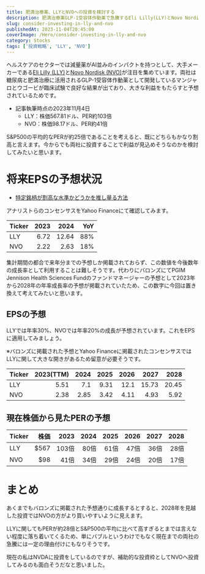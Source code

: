 ```yaml
---
title: 肥満治療薬、LLYとNVOへの投資を検討する
description: 肥満治療薬GLP-1受容体作動薬で急騰するEli Lilly(LLY)とNovo Nordisk(NVO)への投資を検討。アナリスト予想を基に2028年までのPER推移を計算。LLYは28倍、NVOは17倍まで改善し現在の高バリュエーションに一定の理由を証明。
slug: consider-investing-in-lly-and-nvo
publishedAt: 2023-11-04T20:45:00
coverImage: /Hero/consider-investing-in-lly-and-nvo
category: Stocks
tags: ['投資戦略', 'LLY', 'NVO']
---
```


ヘルスケアのセクターでは減量薬がAI並みのインパクトを持つとして、大手メーカーである[Eli Lilly (LLY)](https://www.bloomberg.co.jp/quote/LLY:US)と[Novo Nordisk (NVO)](https://www.bloomberg.co.jp/quote/NVO:US)が注目を集めています。両社は糖尿病と肥満治療に活用されるGLP-1受容体作動薬として開発しているマンジャロとウゴービが臨床試験で良好な結果が出ており、大きな利益をもたらすと予想されているためです。

- 記事執筆時点の2023年11月4日
  - LLY：株価567.81ドル、PER約103倍
  - NVO：株価98.17ドル、PER約41倍

S&P500の平均的なPERが約25倍であることを考えると、既にどちらもかなり割高と言えます。今からでも両社に投資することで利益が見込めそうなのかを検討してみたいと思います。

# 将来EPSの予想状況

- [特定銘柄が割高な水準かどうかを推し量る方法](./is-the-stock-price-overvalued)

アナリストらのコンセンサスをYahoo Financeにて確認してみます。

| Ticker | 2023 |  2024 | YoY |
| ------ | ---: | ----: | --: |
| LLY    | 6.72 | 12.64 | 88% |
| NVO    | 2.22 |  2.63 | 18% |

集計期間の都合で来年分までの予想しか掲載されておらず、この数値を今後数年の成長率として利用することは難しそうです。代わりにバロンズにてPGIM Jennison Health Sciences Fundのファンドマネージャーの予想として2023年から2028年の年率成長率の予想が掲載されていたため、この数字に今回は置き換えて考えてみたいと思います。

## EPSの予想

LLYでは年率30%、NVOでは年率20%の成長が予想されています。これをEPSに適用してみましょう。

※バロンズに掲載された予想とYahoo Financeに掲載されたコンセンサスではLLYに関して大きな開きがあるため留意が必要そうです。

| Ticker | 2023(TTM) | 2024 | 2025 | 2026 |  2027 |  2028 |
| ------ | --------: | ---: | ---: | ---: | ----: | ----: |
| LLY    |      5.51 |  7.1 | 9.31 | 12.1 | 15.73 | 20.45 |
| NVO    |      2.38 | 2.85 | 3.42 | 4.11 |  4.93 |  5.92 |

## 現在株価から見たPERの予想

| Ticker | 株価 |  2023 | 2024 | 2025 | 2026 | 2027 | 2028 |
| ------ | ---: | ----: | ---: | ---: | ---: | ---: | ---: |
| LLY    | $567 | 103倍 | 80倍 | 61倍 | 47倍 | 36倍 | 28倍 |
| NVO    |  $98 |  41倍 | 34倍 | 29倍 | 24倍 | 20倍 | 17倍 |

# まとめ

あくまでもバロンズに掲載された予想通りに成長するとすると、2028年を見越した投資ではNVOの方がより買いやすいように見えます。

LLYに関してもPERが約28倍とS&P500の平均に比べて高すぎるとまでは言えない程度に落ち着いてくるため、単にバブルというわけでもなく現在までの両社の急騰には一定の理由付けにもなりそうです。

現在の私はNVDAに投資をしているのですが、補助的な投資枠としてNVOへ投資してみるのも面白そうだなと思いました。
